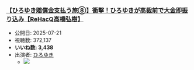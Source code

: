 ### [【ひろゆき賠償金支払う旅⑧】衝撃！ひろゆきが高裁前で大金即振り込み【ReHacQ高橋弘樹】](https://www.youtube.com/watch?v=oah2ozJIUZQ)
-   公開日: 2025-07-21
-   視聴数: 372,137
-   **いいね数: 3,438**
-   出演者: [ひろゆき](/rehacq_fan/people/ひろゆき "wikilink")
    - [![](https://img.youtube.com/vi/oah2ozJIUZQ/hqdefault.jpg)](https://www.youtube.com/watch?v=oah2ozJIUZQ)

